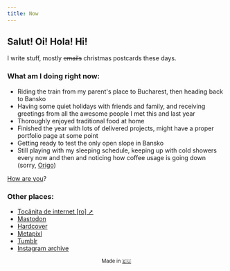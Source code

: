 ```yaml
---
title: Now
---
```


## Salut! Oi! Hola! Hi!

I write stuff, mostly ~~emails~~ christmas postcards these days.

### What am I doing right **now**:

- Riding the train from my parent's place to Bucharest, then heading back to Bansko
- Having some quiet holidays with friends and family, and receiving greetings from all the awesome people I met this and last year
- Thoroughly enjoyed traditional food at home
- Finished the year with lots of delivered projects, might have a proper portfolio page at some point
- Getting ready to test the only open slope in Bansko
- Still playing with my sleeping schedule, keeping up with cold showers every now and then and noticing how coffee usage is going down (sorry, [Origo](https://origocoffee.ro/))

[How are you](mailto:vlad@nsu.ro?subject=Hey%2C%20I%20am%20...)?

### Other places:
- [Tocănița de internet [ro] ➚](https://tocanita.substack.com/)
- [Mastodon](https://mastodon.green/@vlad/)
- [Hardcover](https://hardcover.app/vlad)
- [Metapixl](https://metapixl.com/@vlad/)
- [Tumblr](https://owltakestime.tumblr.com/)
- [Instagram archive](/camera/archive.html)

<sub style="text-align: center; display: block;">Made in [🇪🇺](/then/)</sub>
